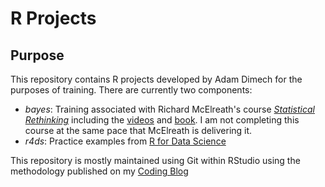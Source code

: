 # R Projects

## Purpose

This repository contains R projects developed by Adam Dimech for the purposes of training. There are currently two components:
- *bayes*: Training associated with Richard McElreath's course [_Statistical Rethinking_](https://github.com/rmcelreath/stat_rethinking_2022) including the [videos](https://www.youtube.com/playlist?list=PLDcUM9US4XdMROZ57-OIRtIK0aOynbgZN) and [book](https://www.routledge.com/Statistical-Rethinking-A-Bayesian-Course-with-Examples-in-R-and-STAN/McElreath/p/book/9780367139919). I am not completing this course at the same pace that McElreath is delivering it.
- *r4ds*: Practice examples from [R for Data Science](https://r4ds.had.co.nz/)

This repository is mostly maintained using Git within RStudio using the methodology published on my [Coding Blog](https://code.adonline.id.au/connect-an-rstudio-project-to-github/)